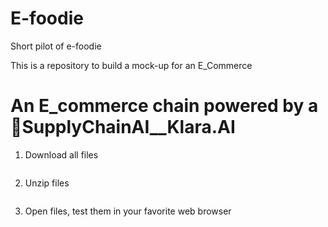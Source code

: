 # E-foodie
Short pilot of e-foodie

This is a repository to build a mock-up for an E_Commerce

# An E_commerce chain powered by a :robot:SupplyChainAI__Klara.AI


1. Download all files
``` 

``` 
2. Unzip files
 ``` 

``` 
3. Open files, test them in your favorite web browser
``` 
